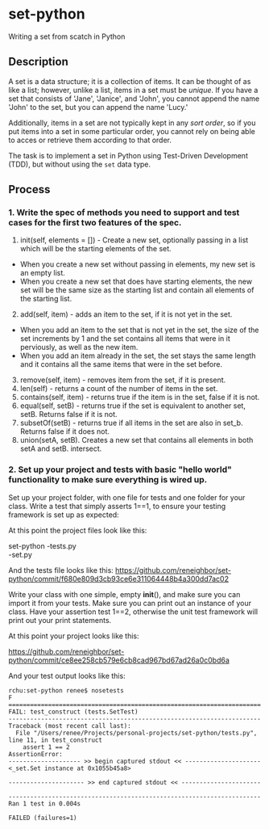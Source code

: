 # set-python
Writing a set from scatch in Python

## Description
A set is a data structure; it is a collection of items. It can be thought of as like a list; however, unlike a list, items in a set must be *unique*. If you have a set that consists of 'Jane', 'Janice', and 'John', you cannot append the name 'John' to the set, but you can append the name 'Lucy.'

Additionally, items in a set are not typically kept in any *sort order*, so if you put items into a set in some particular order, you cannot rely on being able to acces or retrieve them according to that order.

The task is to implement a set in Python using Test-Driven Development (TDD), but without using the `set` data type.

## Process

### 1. Write the spec of methods you need to support and test cases for the first two features of the spec.

1. init(self, elements = []) - Create a new set, optionally passing in a list which will be the starting elements of the set.
  * When you create a new set without passing in elements, my new set is an empty list.
  * When you create a new set that does have starting elements, the new set will be the same size as the starting list and contain all elements of the starting list.
2. add(self, item) - adds an item to the set, if it is not yet in the set.
  * When you add an item to the set that is not yet in the set, the size of the set increments by 1 and the set contains all items that were in it perviously, as well as the new item.
  * When you add an item already in the set, the set stays the same length and it contains all the same items that were in the set before.
3. remove(self, item) - removes item from the set, if it is present.
4. len(self) - returns a count of the number of items in the set.
5. contains(self, item) - returns true if the item is in the set, false if it is not.
6. equal(self, setB) - returns true if the set is equivalent to another set, setB. Returns false if it is not.
7. subsetOf(setB) - returns true if all items in the set are also in set_b. Returns false if it does not.
8. union(setA, setB). Creates a new set that contains all elements in both setA and setB.
intersect.

### 2. Set up your project and tests with basic "hello world" functionality to make sure everything is wired up.

Set up your project folder, with one file for tests and one folder for your class. Write a test that simply asserts 1==1, to ensure your testing framework is set up as expected:

At this point the project files look like this:

set-python
	-tests.py </br>
 	-set.py </br>

And the tests file looks like this:
	https://github.com/reneighbor/set-python/commit/f680e809d3cb93ce6e311064448b4a300dd7ac02

Write your class with one simple, empty __init__(), and make sure you can import it from your tests. Make sure you can print out an instance of your class. Have your assertion test 1==2, otherwise the unit test framework will print out your print statements.

At this point your project looks like this:

https://github.com/reneighbor/set-python/commit/ce8ee258cb579e6cb8cad967bd67ad26a0c0bd6a

And your test output looks like this:


```
rchu:set-python renee$ nosetests
F
======================================================================
FAIL: test_construct (tests.SetTest)
----------------------------------------------------------------------
Traceback (most recent call last):
  File "/Users/renee/Projects/personal-projects/set-python/tests.py", line 11, in test_construct
    assert 1 == 2
AssertionError: 
-------------------- >> begin captured stdout << ---------------------
<_set.Set instance at 0x1055b45a8>

--------------------- >> end captured stdout << ----------------------

----------------------------------------------------------------------
Ran 1 test in 0.004s

FAILED (failures=1)
```
